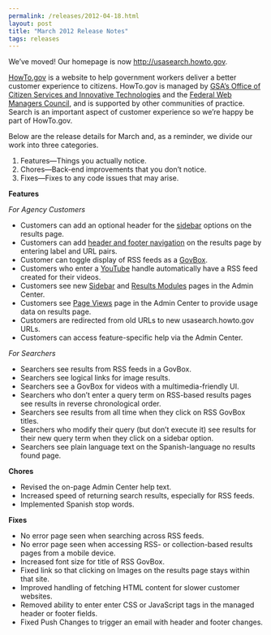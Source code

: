 ```yaml
---
permalink: /releases/2012-04-18.html
layout: post
title: "March 2012 Release Notes"
tags: releases
---
```

<div>
<p>We&#8217;ve moved! Our homepage is now <a href="http://usasearch.howto.gov"><a href="http://usasearch.howto.gov">http://usasearch.howto.gov</a></a>.</p>
<p><a href="http://www.howto.gov">HowTo.gov</a> is a website to help government workers deliver a better customer experience to citizens. HowTo.gov is managed by <a href="http://www.gsa.gov/portal/category/25729">GSA’s Office of Citizen Services and Innovative Technologies</a> and the <a href="http://www.howto.gov/communities/federal-web-managers-council">Federal Web Managers Council</a>, and is supported by other communities of practice. Search is an important aspect of customer experience so we&#8217;re happy be part of HowTo.gov.</p>
<p>Below are the release details for March and, as a reminder, we divide our work into three categories.</p>
<ol><li>Features—Things you actually notice.</li>
<li>Chores—Back-end improvements that you don’t notice.</li>
<li>Fixes—Fixes to any code issues that may arise.</li>
</ol><p><strong>Features</strong></p>
<p><em>For Agency Customers</em></p>
<ul><li>Customers can add an optional header for the <a href="/blog/how-to-select-the-sidebar-options-that-appear-on-your.html">sidebar</a> options on the results page.</li>
<li>Customers can add <a href="/blog/how-to-customize-the-header-and-footer-of-your-results.html">header and footer navigation</a> on the results page by entering label and URL pairs.</li>
<li>Customer can toggle display of RSS feeds as a <a href="/blog/how-to-select-the-modules-that-appear-on-your-results.html">GovBox</a>.</li>
<li>Customers who enter a <a href="/blog/how-to-add-your-social-media-to-our-index.html">YouTube</a> handle automatically have a RSS feed created for their videos.</li>
<li>Customers see new <a href="/blog/how-to-select-the-sidebar-options-that-appear-on-your.html">Sidebar</a> and <a href="/blog/how-to-select-the-modules-that-appear-on-your-results.html">Results Modules</a> pages in the Admin Center.</li>
<li>Customers see <a href="/blog/how-to-analyze-your-page-views.html">Page Views</a> page in the Admin Center to provide usage data on results page.</li>
<li>Customers are redirected from old URLs to new usasearch.howto.gov URLs.</li>
<li>Customers can access feature-specific help via the Admin Center.</li>
</ul><p><em>For Searchers</em></p>
<ul><li>Searchers see results from RSS feeds in a GovBox.</li>
<li>Searchers see logical links for image results.</li>
<li>Searchers see a GovBox for videos with a multimedia-friendly UI.</li>
<li>Searchers who don&#8217;t enter a query term on RSS-based results pages see results in reverse chronological order.</li>
<li>Searchers see results from all time when they click on RSS GovBox titles.</li>
<li>Searchers who modify their query (but don&#8217;t execute it) see results for their new query term when they click on a sidebar option.</li>
<li>Searchers see plain language text on the Spanish-language no results found page.</li>
</ul><p><strong>Chores</strong></p>
<ul><li>Revised the on-page Admin Center help text.</li>
<li>Increased speed of returning search results, especially for RSS feeds.</li>
<li>Implemented Spanish stop words.</li>
</ul><p><strong>Fixes</strong></p>
<ul><li>No error page seen when searching across RSS feeds.</li>
<li>No error page seen when accessing RSS- or collection-based results pages from a mobile device.</li>
<li>Increased font size for title of RSS GovBox.</li>
<li>Fixed link so that clicking on Images on the results page stays within that site.</li>
<li>Improved handling of fetching HTML content for slower customer websites.</li>
<li>Removed ability to enter enter CSS or JavaScript tags in the managed header or footer fields.</li>
<li>Fixed Push Changes to trigger an email with header and footer changes.</li>
</ul></div>
